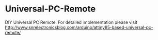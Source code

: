 # Universal-PC-Remote
DIY Universal PC Remote.
For detailed implementation please visit http://www.snrelectronicsblog.com/arduino/attiny85-based-universal-pc-remote/
